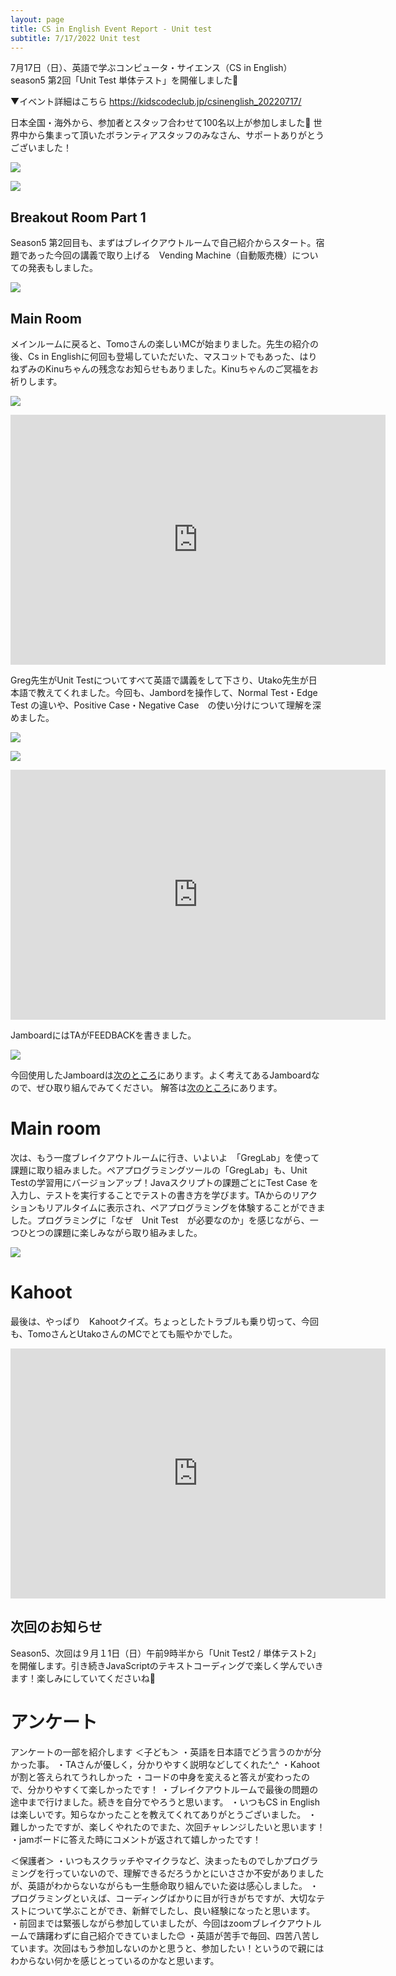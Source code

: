 ```yaml
---
layout: page
title: CS in English Event Report - Unit test
subtitle: 7/17/2022 Unit test
---
```


7月17日（日）、英語で学ぶコンピュータ・サイエンス（CS in English）season5 第2回「Unit Test 単体テスト」を開催しました🎉

▼イベント詳細はこちら
https://kidscodeclub.jp/csinenglish_20220717/

日本全国・海外から、参加者とスタッフ合わせて100名以上が参加しました🎉
世界中から集まって頂いたボランティアスタッフのみなさん、サポートありがとうございました！

![](/img/2022-07-17/map1.png)

![](/img/2022-07-17/map2.png)

## Breakout Room Part 1

Season5 第2回目も、まずはブレイクアウトルームで自己紹介からスタート。宿題であった今回の講義で取り上げる　Vending Machine（自動販売機）についての発表もしました。

![](/img/2022-07-17/homework.png)

## Main Room

メインルームに戻ると、Tomoさんの楽しいMCが始まりました。先生の紹介の後、Cs in Englishに何回も登場していただいた、マスコットでもあった、はりねずみのKinuちゃんの残念なお知らせもありました。Kinuちゃんのご冥福をお祈りします。

![](/img/2022-07-17/kinu.jpg)

<iframe width="600" height="400" src="https://www.youtube.com/embed/Y2v-5IVKU2c" title="YouTube video player" frameborder="0" allow="accelerometer; autoplay; clipboard-write; encrypted-media; gyroscope; picture-in-picture" allowfullscreen></iframe>


Greg先生がUnit Testについてすべて英語で講義をして下さり、Utako先生が日本語で教えてくれました。今回も、Jambordを操作して、Normal Test・Edge Test の違いや、Positive Case・Negative Case　の使い分けについて理解を深めました。

![](/img/2022-07-17/testtype.jpg)

![](/img/2022-07-17/edge.jpg)

<iframe width="600" height="400" src="https://www.youtube.com/embed/Y2v-5IVKU2c" title="YouTube video player" frameborder="0" allow="accelerometer; autoplay; clipboard-write; encrypted-media; gyroscope; picture-in-picture" allowfullscreen></iframe>

JamboardにはTAがFEEDBACKを書きました。

![](/img/2022-07-17/JamboardTA.jpg)

今回使用したJamboardは[次のところ](https://jamboard.google.com/d/1FRC3PgyBssonUZc0EGGW0Dr0739kEvJ7FcMEhVYWmMk/viewer?f=0)にあります。よく考えてあるJamboardなので、ぜひ取り組んでみてください。 解答は[次のところ](https://jamboard.google.com/d/1QUCUm1oS2HQXm4VnxV1vvP_IEEnR9Q6U4hSG_XwMqqU/edit?usp=sharing)にあります。

# Main room

次は、もう一度ブレイクアウトルームに行き、いよいよ　「GregLab」を使って課題に取り組みました。ペアプログラミングツールの「GregLab」も、Unit Testの学習用にバージョンアップ！Javaスクリプトの課題ごとにTest Case を入力し、テストを実行することでテストの書き方を学びます。TAからのリアクションもリアルタイムに表示され、ペアプログラミングを体験することができました。プログラミングに「なぜ　Unit Test　が必要なのか」を感じながら、一つひとつの課題に楽しみながら取り組みました。

![](/img/2022-07-17/GrebLab1.png)

# Kahoot

最後は、やっぱり　Kahootクイズ。ちょっとしたトラブルも乗り切って、今回も、TomoさんとUtakoさんのMCでとても賑やかでした。

<iframe width="600" height="400" src="https://www.youtube.com/embed/j6udUv2tmAA" title="YouTube video player" frameborder="0" allow="accelerometer; autoplay; clipboard-write; encrypted-media; gyroscope; picture-in-picture" allowfullscreen></iframe>

## 次回のお知らせ

Season5、次回は９月１1日（日）午前9時半から「Unit Test2 / 単体テスト2」を開催します。引き続きJavaScriptのテキストコーディングで楽しく学んでいきます！楽しみにしていてくださいね🥰

# アンケート

アンケートの一部を紹介します
＜子ども＞
・英語を日本語でどう言うのかが分かった事。
・TAさんが優しく，分かりやすく説明などしてくれた^_^
・Kahootが割と答えられてうれしかった
・コードの中身を変えると答えが変わったので、分かりやすくて楽しかったです！
・ブレイクアウトルームで最後の問題の途中まで行けました。続きを自分でやろうと思います。
・いつもCS in English は楽しいです。知らなかったことを教えてくれてありがとうございました。
・難しかったですが、楽しくやれたのでまた、次回チャレンジしたいと思います！
・jamボードに答えた時にコメントが返されて嬉しかったです！

＜保護者＞
・いつもスクラッチやマイクラなど、決まったものでしかプログラミングを行っていないので、理解できるだろうかとにいささか不安がありましたが、英語がわからないながらも一生懸命取り組んでいた姿は感心しました。
・プログラミングといえば、コーディングばかりに目が行きがちですが、大切なテストについて学ぶことができ、新鮮でしたし、良い経験になったと思います。
・前回までは緊張しながら参加していましたが、今回はzoomブレイクアウトルームで躊躇わずに自己紹介できていました😊
・英語が苦手で毎回、四苦八苦しています。次回はもう参加しないのかと思うと、参加したい！というので親にはわからない何かを感じとっているのかなと思います。

